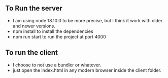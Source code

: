 ## To Run the server

- I am using node 18.10.0 to be more precise, but I think it work with older and newer versions.
- npm install to install the dependencies
- npm run start to run the project at port 4000

## To run the client
- I choose to not use a bundler or whatever.
- just open the index.html in any modern browser inside the client folder.
